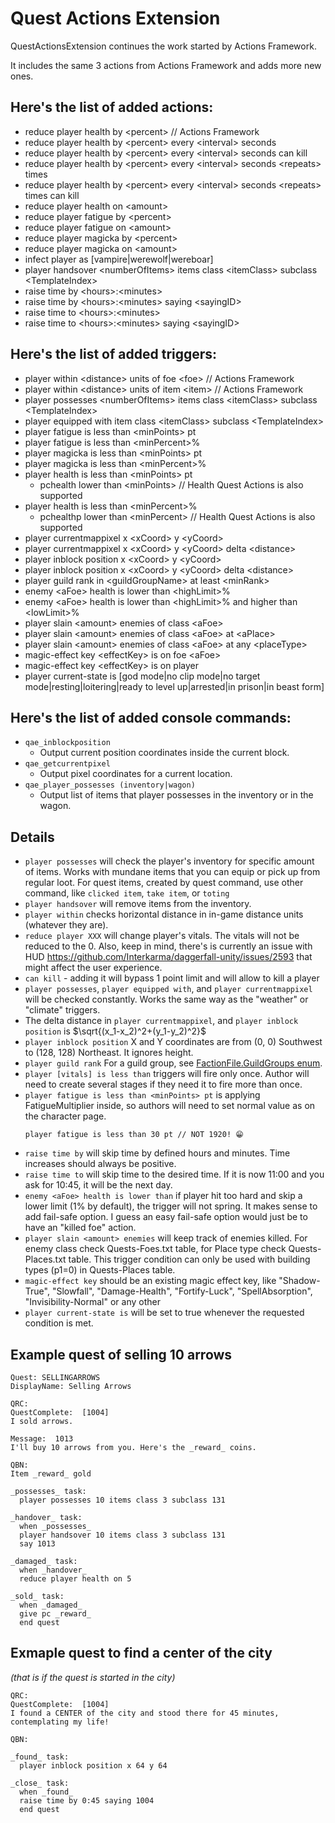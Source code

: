 # Quest Actions Extension

QuestActionsExtension continues the work started by Actions Framework.

It includes the same 3 actions from Actions Framework and adds more new ones.

## Here's the list of added actions:
* reduce player health by \<percent> // Actions Framework
* reduce player health by \<percent> every \<interval> seconds
* reduce player health by \<percent> every \<interval> seconds can kill
* reduce player health by \<percent> every \<interval> seconds \<repeats> times
* reduce player health by \<percent> every \<interval> seconds \<repeats> times can kill
* reduce player health on \<amount>
* reduce player fatigue by \<percent>
* reduce player fatigue on \<amount>
* reduce player magicka by \<percent>
* reduce player magicka on \<amount>
* infect player as [vampire|werewolf|wereboar]
* player handsover \<numberOfItems> items class \<itemClass> subclass \<TemplateIndex>
* raise time by \<hours>:\<minutes>
* raise time by \<hours>:\<minutes> saying \<sayingID>
* raise time to \<hours>:\<minutes>
* raise time to \<hours>:\<minutes> saying \<sayingID>

## Here's the list of added triggers: 
* player within \<distance> units of foe \<foe> // Actions Framework
* player within \<distance> units of item \<item> // Actions Framework
* player possesses \<numberOfItems> items class \<itemClass> subclass \<TemplateIndex>
* player equipped with item class \<itemClass> subclass \<TemplateIndex>
* player fatigue is less than \<minPoints> pt
* player fatigue is less than \<minPercent>%
* player magicka is less than \<minPoints> pt
* player magicka is less than \<minPercent>%
* player health is less than \<minPoints> pt
  * pchealth lower than \<minPoints> // Health Quest Actions is also supported
* player health is less than \<minPercent>%
  * pchealthp lower than \<minPercent> // Health Quest Actions is also supported
* player currentmappixel x \<xCoord> y \<yCoord> 
* player currentmappixel x \<xCoord> y \<yCoord> delta \<distance>
* player inblock position x \<xCoord> y \<yCoord> 
* player inblock position x \<xCoord> y \<yCoord> delta \<distance>
* player guild rank in \<guildGroupName> at least \<minRank>
* enemy \<aFoe> health is lower than \<highLimit>%
* enemy \<aFoe> health is lower than \<highLimit>% and higher than \<lowLimit>% 
* player slain \<amount> enemies of class \<aFoe>
* player slain \<amount> enemies of class \<aFoe> at \<aPlace>
* player slain \<amount> enemies of class \<aFoe> at any \<placeType>
* magic-effect key \<effectKey> is on foe \<aFoe>
* magic-effect key \<effectKey> is on player
* player current-state is [god mode|no clip mode|no target mode|resting|loitering|ready to level up|arrested|in prison|in beast form]

## Here's the list of added console commands:
* `qae_inblockposition`
  * Output current position coordinates inside the current block.
* `qae_getcurrentpixel`
  * Output pixel coordinates for a current location.
* `qae_player_possesses (inventory|wagon)`
  * Output list of items that player possesses in the inventory or in the wagon.

## Details

* `player possesses` will check the player's inventory for specific amount of items.
  Works with mundane items that you can equip or pick up from regular loot.
  For quest items, created by quest command, use other command, like `clicked item`, `take item`, or `toting` 
* `player handsover` will remove items from the inventory.
* `player within` checks horizontal distance in in-game distance units (whatever they are).
* `reduce player XXX` will change player's vitals. The vitals will not be reduced to the 0.
Also, keep in mind, there's is currently an issue with HUD https://github.com/Interkarma/daggerfall-unity/issues/2593
that might affect the user experience. 
* `can kill` - adding it will bypass 1 point limit and will allow to kill a player 
* `player possesses`, `player equipped with`, and `player currentmappixel` will be checked constantly. Works the same way as the "weather" or "climate" triggers.
* The delta distance in `player currentmappixel`, and `player inblock position` is $`\sqrt{(x_1-x_2)^2+(y_1-y_2)^2}`$
* `player inblock position` X and Y coordinates are from (0, 0) Southwest to (128, 128) Northeast. It ignores height.
* `player guild rank` For a guild group, see [FactionFile.GuildGroups enum](https://github.com/Interkarma/daggerfall-unity/blob/master/Assets/Scripts/API/FactionFile.cs#L568).
* `player [vitals] is less than` triggers will fire only once. Author will need to create several stages if they need it to fire more than once.
* `player fatigue is less than <minPoints> pt` is applying FatigueMultiplier inside, so authors will need to set normal value as on the character page.
  ```
  player fatigue is less than 30 pt // NOT 1920! 😁
  ```
* `raise time by` will skip time by defined hours and minutes. Time increases should always be positive.
* `raise time to` will skip time to the desired time. If it is now 11:00 and you ask for 10:45, it will be the next day.
* `enemy <aFoe> health is lower than` if player hit too hard and skip a lower limit (1% by default), the trigger will not spring. It makes sense to add fail-safe option. I guess an easy fail-safe option would just be to have an "killed foe" action.
* `player slain <amount> enemies` will keep track of enemies killed. For enemy class check Quests-Foes.txt table, for Place type check Quests-Places.txt table. This trigger condition can only be used with building types (p1=0) in Quests-Places table.
* `magic-effect key` should be an existing magic effect key, like "Shadow-True", "Slowfall", "Damage-Health", "Fortify-Luck", "SpellAbsorption", "Invisibility-Normal" or any other
* `player current-state is` will be set to true whenever the requested condition is met.

## Example quest of selling 10 arrows

```
Quest: SELLINGARROWS
DisplayName: Selling Arrows

QRC:
QuestComplete:  [1004]
I sold arrows.

Message:  1013
I'll buy 10 arrows from you. Here's the _reward_ coins.

QBN:
Item _reward_ gold

_possesses_ task:
  player possesses 10 items class 3 subclass 131

_handover_ task: 
  when _possesses_
  player handsover 10 items class 3 subclass 131  
  say 1013
  
_damaged_ task:
  when _handover_
  reduce player health on 5

_sold_ task:
  when _damaged_
  give pc _reward_
  end quest
```

## Exmaple quest to find a center of the city
_(that is if the quest is started in the city)_

```
QRC:
QuestComplete:  [1004]
I found a CENTER of the city and stood there for 45 minutes, contemplating my life!

QBN:

_found_ task:
  player inblock position x 64 y 64
  
_close_ task:
  when _found_
  raise time by 0:45 saying 1004
  end quest
```
